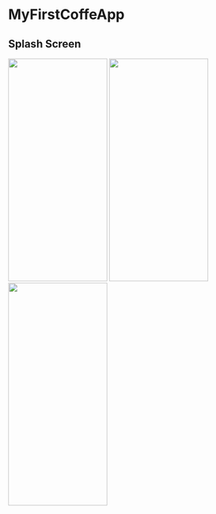 # MyFirstCoffeApp
## Splash Screen
<img src="https://user-images.githubusercontent.com/106036163/271232329-e7f6f5eb-9b91-4e8b-a779-91f939ae92c9.jpg" width="200" height="450">
<img src="https://user-images.githubusercontent.com/106036163/271242621-4178efc3-ed7b-428d-a8d1-48e7d86700ab.jpg" width="200" height="450">
<img src="https://user-images.githubusercontent.com/106036163/271242735-ed5c1a90-d588-4bf4-9e44-f8064e399995.jpg" width="200" height="450">
